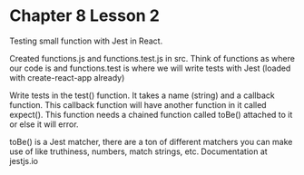 # Chapter 8 Lesson 2

Testing small function with Jest in React.

Created functions.js and functions.test.js in src. Think of functions as where our code is and functions.test is where we will write tests with Jest (loaded with create-react-app already)

Write tests in the test() function. It takes a name (string) and a callback function. This callback function will have another function in it called expect(). This function needs a chained function called toBe() attached to it or else it will error.

toBe() is a Jest matcher, there are a ton of different matchers you can make use of like truthiness, numbers, match strings, etc. Documentation at jestjs.io